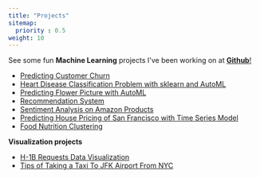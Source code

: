 ```yaml
---
title: "Projects"
sitemap:
  priority : 0.5
weight: 10
---
```

<p>See some fun <b>Machine Learning</b> projects I've been working on at <a href="https://github.com/elaine-chenma"><b>Github</b>!</a>

  <ul>
  <li><a href='https://github.com/elaine-chenma/Predicting_Customer_Churn#predicting_customer_churn'>Predicting Customer Churn</a></li>  
  <li><a href='https://github.com/elaine-chenma/heart-disease-classification'>Heart Disease Classification Problem with sklearn and AutoML</a></li>
    <li><a href='https://github.com/elaine-chenma/AutoML-Picture-Classification'>Predicting Flower Picture with AutoML</a></li>
    <li><a href='https://github.com/elaine-chenma/Recommendation-System'>Recommendation System</a></li>
    <li><a href='https://github.com/elaine-chenma/NLP_Cloud'>Sentiment Analysis on Amazon Products</a></li>
    <li><a href='https://github.com/elaine-chenma/Time-Series-Prediction'>Predicting House Pricing of San Francisco with Time Series Model</a></li>
    <li><a href='https://github.com/elaine-chenma/Clustering-Food-Nutrition'>Food Nutrition Clustering</a></li>




  </ul>
</p>

<p><b>Visualization projects</b></a>

  <ul>
    <li><a href='https://github.com/elaine-chenma/H1B-Requests-Data-Visualization'>H-1B Requests Data Visualization</a></li>
    <li><a href='https://github.com/elaine-chenma/Taxi-Data-Visualization'>Tips of Taking a Taxi To JFK Airport From NYC</a></li>





  </ul>
</p>
